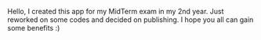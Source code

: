Hello, I created this app for my MidTerm exam in my 2nd year. Just reworked on some codes and decided on publishing.
I hope you all can gain some benefits :)
